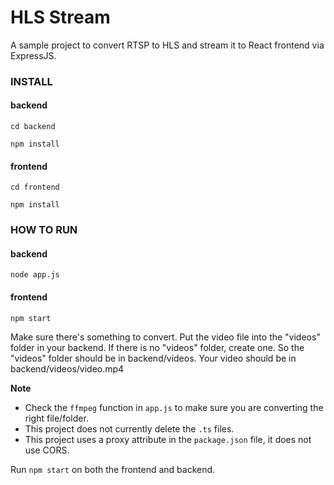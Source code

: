 # HLS Stream

A sample project to convert RTSP to HLS and stream it to React frontend via ExpressJS.

### INSTALL

#### backend

```cd backend```

```npm install```

#### frontend
```cd frontend```

```npm install```

### HOW TO RUN

#### backend
```node app.js```

#### frontend
```npm start```

Make sure there's something to convert. Put the video file into the "videos" folder in your backend. If there is no "videos" folder, create one. So the "videos" folder should be in backend/videos. Your video should be in backend/videos/video.mp4

**Note**
- Check the ```ffmpeg``` function in ```app.js``` to make sure you are converting the right file/folder. 
- This project does not currently delete the ```.ts``` files.
- This project uses a proxy attribute in the ```package.json``` file, it does not use CORS.

Run ```npm start``` on both the frontend and backend.
